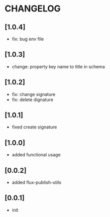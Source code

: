 # CHANGELOG

## [1.0.4]
* fix: bug env file

## [1.0.3]
* change: property key name to title in schema 

## [1.0.2]
* fix: change signature
* fix: delete dignature

## [1.0.1]
* fixed create signature

## [1.0.0]
* added functional usage

## [0.0.2]
* added flux-publish-utils

## [0.0.1]
* init